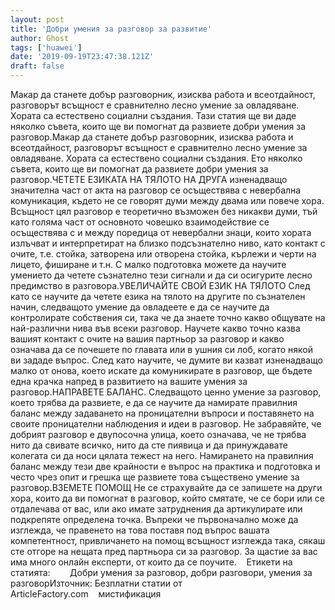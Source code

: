 ```yaml
---
layout: post
title: 'Добри умения за разговор за развитие'
author: Ghost
tags: ['huawei']
date: '2019-09-19T23:47:38.121Z'
draft: false
---
```


Макар да станете добър разговорник, изисква работа и всеотдайност, разговорът всъщност е сравнително лесно умение за овладяване. Хората са естествено социални създания. Тази статия ще ви даде няколко съвета, които ще ви помогнат да развиете добри умения за разговор.Макар да станете добър разговорник, изисква работа и всеотдайност, разговорът всъщност е сравнително лесно умение за овладяване. Хората са естествено социални създания. Ето няколко съвета, които ще ви помогнат да развиете добри умения за разговор.ЧЕТЕТЕ ЕЗИКАТА НА ТЯЛОТО НА ДРУГА изненадващо значителна част от акта на разговор се осъществява с невербална комуникация, където не се говорят думи между двама или повече хора. Всъщност цял ​​разговор е теоретично възможен без никакви думи, тъй като голяма част от основното човешко взаимодействие се осъществява с и между поредица от невербални знаци, които хората излъчват и интерпретират на близко подсъзнателно ниво, като контакт с очите, т.е. стойка, затворена или отворена стойка, кърлежи и черти на лицето, фиширане и т.н. С малко подготовка можете да научите умението да четете съзнателно тези сигнали и да си осигурите лесно предимство в разговора.УВЕЛИЧАЙТЕ СВОЙ ЕЗИК НА ТЯЛОТО След като се научите да четете езика на тялото на другите по съзнателен начин, следващото умение да овладеете е да се научите да контролирате собствения си, така че да знаете точно какво общувате на най-различни нива във всеки разговор. Научете какво точно казва вашият контакт с очите на вашия партньор за разговор и какво означава да се почешете по главата или в ушния си лоб, когато някой ви зададе въпрос. След като научите, че думите ви казват изненадващо малко от онова, което искате да комуникирате в разговор, ще бъдете една крачка напред в развитието на вашите умения за разговор.НАПРАВЕТЕ БАЛАНС. Следващото ценно умение за разговор, което трябва да развиете, е да се научите да намирате правилния баланс между задаването на проницателни въпроси и поставянето на своите проницателни наблюдения и идеи в разговор. Не забравяйте, че добрият разговор е двупосочна улица, което означава, че не трябва нито да свивате всичко, нито да сте пиявица и да принуждавате колегата си да носи цялата тежест на него. Намирането на правилния баланс между тези две крайности е въпрос на практика и подготовка и често чрез опит и грешка ще развиете това съществено умение за разговор.ВЗЕМЕТЕ ПОМОЩ Не се страхувайте да се запишете на други хора, които да ви помогнат в разговор, който смятате, че се бори или се отдалечава от вас, или ако имате затруднения да артикулирате или подкрепяте определена точка. Въпреки че първоначално може да изглежда, че правенето на това поставя под въпрос вашата компетентност, привличането на помощ всъщност изглежда така, сякаш сте отгоре на нещата пред партньора си за разговор. За щастие за вас има много онлайн експерти, от които да се поучите.    Етикети на статията:        Добри умения за разговор, добри разговори, умения за разговорИзточник: Безплатни статии от ArticleFactory.com    мистификация
